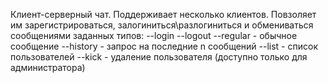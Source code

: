 Клиент-серверный чат. Поддерживает несколько клиентов. Повзоляет им зарегистрироваться, залогиниться\разлогиниться и обмениваться сообщениями заданных типов:
--login
--logout
--regular - обычное сообщение
--history - запрос на последние n сообщений
--list - список пользователей
--kick - удаление пользователя (доступно только для администратора)
